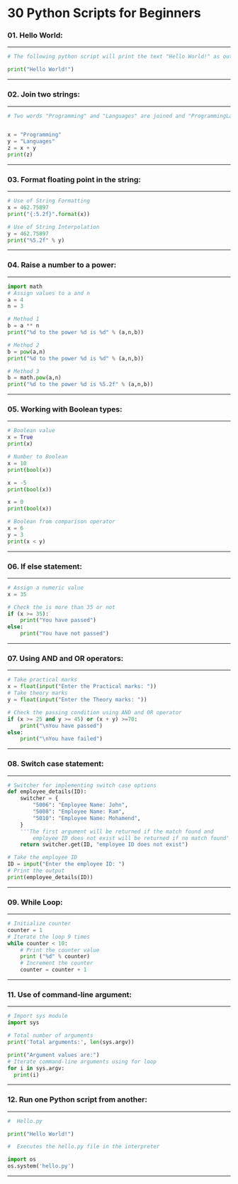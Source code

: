 # 30 Python Scripts for Beginners

### **01. Hello World:**

---------------------------------------


```python
# The following python script will print the text "Hello World!" as output.

print("Hello World!")
```
----------------------------------------
### **02. Join two strings:**

---------------------------------------


```python
# Two words "Programming" and "Languages" are joined and "ProgrammingLanguages" is printed as output.


x = "Programming"
y = "Languages"
z = x + y
print(z)
```
----------------------------------------
### **03. Format floating point in the string:**

---------------------------------------


```python
# Use of String Formatting
x = 462.75897
print("{:5.2f}".format(x))

# Use of String Interpolation
y = 462.75897
print("%5.2f" % y)
```
----------------------------------------

### **04. Raise a number to a power:**

---------------------------------------


```python
import math
# Assign values to a and n
a = 4
n = 3

# Method 1
b = a ** n
print("%d to the power %d is %d" % (a,n,b))

# Method 2
b = pow(a,n)
print("%d to the power %d is %d" % (a,n,b))

# Method 3
b = math.pow(a,n)
print("%d to the power %d is %5.2f" % (a,n,b))
```
----------------------------------------
### **05. Working with Boolean types:**

---------------------------------------


```python
# Boolean value
x = True
print(x)

# Number to Boolean
x = 10
print(bool(x))

x = -5
print(bool(x))

x = 0
print(bool(x))

# Boolean from comparison operator
x = 6
y = 3
print(x < y)
```
----------------------------------------
### **06. If else statement:**

---------------------------------------


```python
# Assign a numeric value
x = 35

# Check the is more than 35 or not
if (x >= 35):
    print("You have passed")
else:
    print("You have not passed")
```
----------------------------------------
### **07. Using AND and OR operators:**

---------------------------------------


```python
# Take practical marks
x = float(input("Enter the Practical marks: "))
# Take theory marks
y = float(input("Enter the Theory marks: "))

# Check the passing condition using AND and OR operator
if (x >= 25 and y >= 45) or (x + y) >=70:
    print("\nYou have passed")
else:
    print("\nYou have failed")
```
----------------------------------------
### **08. Switch case statement:**

---------------------------------------


```python
# Switcher for implementing switch case options
def employee_details(ID):
    switcher = {
        "5006": "Employee Name: John",
        "5008": "Employee Name: Ram",  
        "5010": "Employee Name: Mohamend",
    }
    '''The first argument will be returned if the match found and
        employee ID does not exist will be returned if no match found'''
    return switcher.get(ID, "employee ID does not exist")

# Take the employee ID
ID = input("Enter the employee ID: ")
# Print the output
print(employee_details(ID))
```
----------------------------------------
### **09. While Loop:**

---------------------------------------


```python
# Initialize counter
counter = 1
# Iterate the loop 9 times
while counter < 10:
    # Print the counter value
    print ("%d" % counter)
    # Increment the counter
    counter = counter + 1
```
----------------------------------------
### **11. Use of command-line argument:**

---------------------------------------


```python
# Import sys module
import sys

# Total number of arguments
print('Total arguments:', len(sys.argv))

print("Argument values are:")
# Iterate command-line arguments using for loop
for i in sys.argv:
  print(i)
```
----------------------------------------
### **12. Run one Python script from another:**

---------------------------------------
```python
#  Hello.py

print("Hello World!")
```

```python
#  Executes the hello.py file in the interpreter

import os
os.system('hello.py')
```
----------------------------------------

